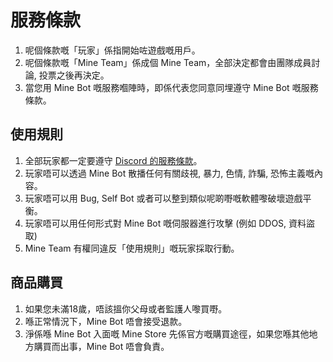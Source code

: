 # 服務條款
1. 呢個條款嘅「玩家」係指開始咗遊戲嘅用戶。
2. 呢個條款嘅「Mine Team」係成個 Mine Team，全部決定都會由團隊成員討論, 投票之後再決定。
3. 當您用 Mine Bot 嘅服務嗰陣時，即係代表您同意同埋遵守 Mine Bot 嘅服務條款。

## 使用規則
1. 全部玩家都一定要遵守 [Discord 的服務條款](https://discord.com/terms)。
2. 玩家唔可以透過 Mine Bot 散播任何有關歧視, 暴力, 色情, 詐騙, 恐怖主義嘅內容。
3. 玩家唔可以用 Bug, Self Bot 或者可以整到類似呢啲嘢嘅軟體嚟破壞遊戲平衡。
4. 玩家唔可以用任何形式對 Mine Bot 嘅伺服器進行攻擊 (例如 DDOS, 資料盜取)
5. Mine Team 有權同違反「使用規則」嘅玩家採取行動。

## 商品購買
1. 如果您未滿18歲，唔該搵你父母或者監護人嚟買嘢。
2. 喺正常情況下，Mine Bot 唔會接受退款。
3. 淨係喺 Mine Bot 入面嘅 Mine Store 先係官方嘅購買途徑，如果您喺其他地方購買而出事，Mine Bot 唔會負責。
